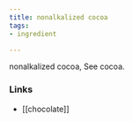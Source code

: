 ```yaml
---
title: nonalkalized cocoa
tags:
- ingredient

---
```

nonalkalized cocoa, See cocoa.

### Links

* [[chocolate]]
